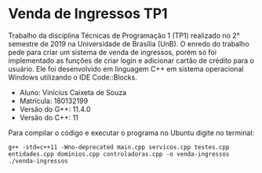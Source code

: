# Venda de Ingressos TP1
Trabalho da disciplina Técnicas de Programação 1 (TP1) realizado no 2° semestre de 2019 na Universidade de Brasília (UnB).
O enredo do trabalho pede para criar um sistema de venda de ingressos, porém só foi implementado as funções de criar login e adicionar cartão de crédito para o usuário. Ele foi desenvolvido em linguagem C++ em sistema operacional Windows utilizando o IDE Code::Blocks.
- Aluno: Vinícius Caixeta de Souza
- Matrícula: 180132199
- Versão do G++: 11.4.0
- Versão do C++: 11

Para compilar o código e executar o programa no Ubuntu digite no terminal:
```
g++ -std=c++11 -Wno-deprecated main.cpp servicos.cpp testes.cpp entidades.cpp dominios.cpp controladoras.cpp -o venda-ingressos
./venda-ingressos
```